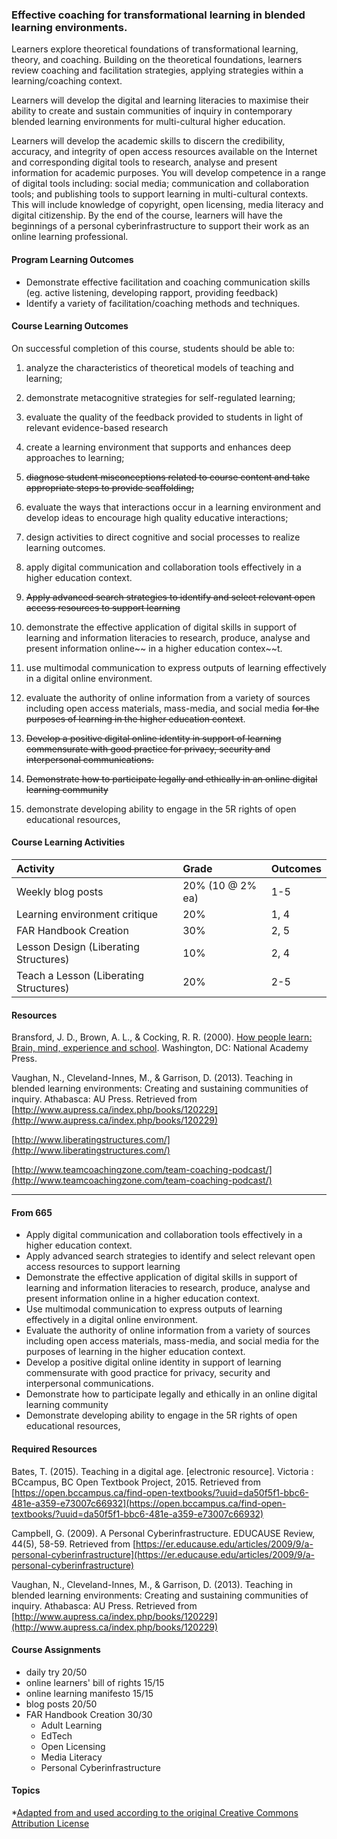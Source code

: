 ### Effective coaching for transformational learning in blended learning environments.

Learners explore theoretical foundations of transformational learning, theory, and coaching. Building on the theoretical foundations, learners review coaching and facilitation strategies, applying strategies within a learning/coaching context.

Learners will develop the digital and learning literacies to maximise their ability to create and sustain communities of inquiry in contemporary blended learning environments for multi-cultural higher education.

Learners will develop the academic skills to discern the credibility, accuracy, and integrity of open access resources available on the Internet and corresponding digital tools to research, analyse and present information for academic purposes.  You will develop competence in a range of digital tools including: social media; communication and collaboration tools;  and publishing tools to support learning in multi-cultural contexts. This will include knowledge of copyright, open licensing, media literacy and digital citizenship. By the end of the course, learners will have the beginnings of a personal cyberinfrastructure to support their work as an online learning professional.

#### Program Learning Outcomes

* Demonstrate effective facilitation and coaching communication skills \(eg. active listening, developing rapport, providing feedback\)
* Identify a variety of facilitation/coaching methods and techniques.

#### Course Learning Outcomes

On successful completion of this course, students should be able to:

1. analyze the characteristics of theoretical models of teaching and learning;

2. demonstrate metacognitive strategies for self-regulated learning;

3. evaluate the quality of the feedback provided to students in light of relevant evidence-based research

4. create a learning environment that supports and enhances deep approaches to learning;

5. ~~diagnose student misconceptions related to course content and take appropriate steps to provide scaffolding;~~

6. evaluate the ways that interactions occur in a learning environment and develop ideas to encourage high quality educative interactions;

7. design activities to direct cognitive and social processes to realize learning outcomes.

8. apply digital communication and collaboration tools effectively in a higher education context.

9. ~~Apply advanced search strategies to identify and select relevant open access resources to support learning~~

10. demonstrate the effective application of digital skills in support of learning and information literacies to research, produce, analyse and present information online~~ in a higher education contex~~t.
11. use multimodal communication to express outputs of learning effectively in a digital online environment.
12. evaluate the authority of online information from a variety of sources including open access materials, mass-media, and social media ~~for the purposes of learning in the higher education context~~. 
13. ~~Develop a positive digital online identity in support of learning commensurate with good practice for privacy, security and interpersonal communications.~~
14. ~~Demonstrate how to participate legally and ethically in an online digital learning community~~
15. demonstrate developing ability to engage in the 5R rights of open educational resources, 

#### Course Learning Activities

| Activity | Grade | Outcomes |
| :--- | :--- | :--- |
| Weekly blog posts | 20% \(10 @ 2% ea\) | 1-5 |
| Learning environment critique | 20% | 1, 4 |
| FAR Handbook Creation | 30% | 2, 5 |
| Lesson Design \(Liberating Structures\) | 10% | 2, 4 |
| Teach a Lesson \(Liberating Structures\) | 20% | 2-5 |

#### Resources

Bransford, J. D., Brown, A. L., & Cocking, R. R. \(2000\). [How people learn: Brain, mind, experience and school](https://www.nap.edu/read/9853/chapter/1). Washington, DC: National Academy Press.

Vaughan, N., Cleveland-Innes, M., & Garrison, D. \(2013\). Teaching in blended learning environments: Creating and sustaining communities of inquiry. Athabasca: AU Press. Retrieved from [http://www.aupress.ca/index.php/books/120229](http://www.aupress.ca/index.php/books/120229)

[http://www.liberatingstructures.com/](http://www.liberatingstructures.com/)

[http://www.teamcoachingzone.com/team-coaching-podcast/](http://www.teamcoachingzone.com/team-coaching-podcast/)

---

#### From 665

* Apply digital communication and collaboration tools effectively in a higher education context.
* Apply advanced search strategies to identify and select relevant open access resources to support learning
* Demonstrate the effective application of digital skills in support of learning and information literacies to research, produce, analyse and present information online in a higher education context.
* Use multimodal communication to express outputs of learning effectively in a digital online environment.
* Evaluate the authority of online information from a variety of sources including open access materials, mass-media, and social media for the purposes of learning in the higher education context. 
* Develop a positive digital online identity in support of learning commensurate with good practice for privacy, security and interpersonal communications.
* Demonstrate how to participate legally and ethically in an online digital learning community
* Demonstrate developing ability to engage in the 5R rights of open educational resources, 

#### Required Resources

Bates, T. \(2015\). Teaching in a digital age. \[electronic resource\]. Victoria : BCcampus, BC Open Textbook Project, 2015. Retrieved from [https://open.bccampus.ca/find-open-textbooks/?uuid=da50f5f1-bbc6-481e-a359-e73007c66932](https://open.bccampus.ca/find-open-textbooks/?uuid=da50f5f1-bbc6-481e-a359-e73007c66932)

Campbell, G. \(2009\). A Personal Cyberinfrastructure. EDUCAUSE Review, 44\(5\), 58-59. Retrieved from [https://er.educause.edu/articles/2009/9/a-personal-cyberinfrastructure](https://er.educause.edu/articles/2009/9/a-personal-cyberinfrastructure)

Vaughan, N., Cleveland-Innes, M., & Garrison, D. \(2013\). Teaching in blended learning environments: Creating and sustaining communities of inquiry. Athabasca: AU Press. Retrieved from [http://www.aupress.ca/index.php/books/120229](http://www.aupress.ca/index.php/books/120229)

#### Course Assignments

* daily try 20/50
* online learners' bill of rights 15/15
* online learning manifesto 15/15
* blog posts 20/50
* FAR Handbook Creation 30/30
  * Adult Learning
  * EdTech
  * Open Licensing
  * Media Literacy
  * Personal Cyberinfrastructure

#### Topics

\*[Adapted from and used according to the original Creative Commons Attribution License](https://oeru.org/oeru-partners/otago-polytechnic/learning-in-a-digital-age)


